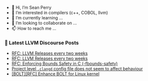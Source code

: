 - 👋 Hi, I’m Sean Perry
- 👀 I’m interested in compilers (c++, COBOL, llvm)
- 🌱 I’m currently learning ...
- 💞️ I’m looking to collaborate on ...
- 📫 How to reach me ...

<!---
s66perry/s66perry is a ✨ special ✨ repository because its `README.md` (this file) appears on your GitHub profile.
You can click the Preview link to take a look at your changes.
--->
### 📕 Latest LLVM Discourse Posts

<!-- DISCOURSE-LLVM:START -->
- [RFC: LLVM Releases every two weeks](https://discourse.llvm.org/t/rfc-llvm-releases-every-two-weeks/84245#post_2)
- [RFC: LLVM Releases every two weeks](https://discourse.llvm.org/t/rfc-llvm-releases-every-two-weeks/84245#post_1)
- [RFC: Enforcing Bounds Safety in C &lpar;-fbounds-safety&rpar;](https://discourse.llvm.org/t/rfc-enforcing-bounds-safety-in-c-fbounds-safety/70854?page=9#post_171)
- [Project level `.clangd` config file does not seem to affect behaviour](https://discourse.llvm.org/t/project-level-clangd-config-file-does-not-seem-to-affect-behaviour/84203#post_7)
- [[BOLT][RFC] Enhance BOLT for Linux kernel](https://discourse.llvm.org/t/bolt-rfc-enhance-bolt-for-linux-kernel/84157#post_9)
<!-- DISCOURSE-LLVM:END -->

